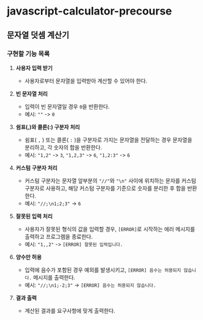 # javascript-calculator-precourse
## 문자열 덧셈 계산기

### 구현할 기능 목록

1. **사용자 입력 받기**
   - 사용자로부터 문자열을 입력받아 계산할 수 있어야 한다.

2. **빈 문자열 처리**
   - 입력이 빈 문자열일 경우 `0`을 반환한다.
   - 예시: `""` -> `0`

3. **쉼표(,)와 콜론(:) 구분자 처리**
   - 쉼표( `,` ) 또는 콜론( `:` )을 구분자로 가지는 문자열을 전달하는 경우 문자열을 분리하고, 각 숫자의 합을 반환한다.
   - 예시: `"1,2"` -> `3`, `"1,2,3"` -> `6`, `"1,2:3"` -> `6`

4. **커스텀 구분자 처리**
   - 커스텀 구분자는 문자열 앞부분의 `"//"`와 `"\n"` 사이에 위치하는 문자를 커스텀 구분자로 사용하고, 해당 커스텀 구분자를 기준으로 숫자를 분리한 후 합을 반환한다.
   - 예시: `"//;\n1;2;3"` -> `6`

5. **잘못된 입력 처리**
   - 사용자가 잘못된 형식의 값을 입력할 경우, `[ERROR]`로 시작하는 에러 메시지를 출력하고 프로그램을 종료한다.
   - 예시: `"1,,2"` -> `[ERROR] 잘못된 입력입니다.`

6. **양수만 허용**
   - 입력에 음수가 포함된 경우 예외를 발생시키고, `[ERROR] 음수는 허용되지 않습니다.` 메시지를 출력한다.
   - 예시: `"//;\n1;-2;3"` -> `[ERROR] 음수는 허용되지 않습니다.`

7. **결과 출력**
   - 계산된 결과를 요구사항에 맞게 출력한다.

